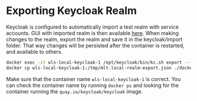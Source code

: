 # Exporting Keycloak Realm
Keycloak is configured to automatically import a test realm with service accounts.
GUI with imported realm is then available [here](http://localhost:8082/admin/master/console/#/mlt-local "Keycloak Admin Console for MLT-Local Realm").
When making changes to the realm, export the realm and save it in the keycloak/import folder.
That way changes will be persisted after the container is restarted, and available to others.
```bash
docker exec -it wls-local-keycloak-1 /opt/keycloak/bin/kc.sh export --file "/tmp/mlt-local-realm-export.json" --users "same_file" --realm "mlt-local"
docker cp wls-local-keycloak-1:/tmp/mlt-local-realm-export.json ./docker/keycloak/import/mlt-local-realm-export.json
```

Make sure that the container name `wls-local-keycloak-1` is correct.
You can check the container name by running `docker ps` and looking for the container running the `quay.io/keycloak/keycloak` image.
